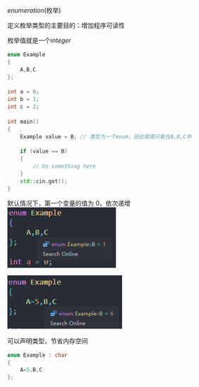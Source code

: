 _enumeration_(枚举)

定义枚举类型的主要目的：增加程序可读性

枚举值就是一个*integer*

```cpp
enum Example
{
	A,B,C
};

int a = 0;
int b = 1;
int c = 2;

int main()
{
	Example value = B; // 类型为一个enum，因此赋值只能在A,B,C中

	if (value == B)
	{
		// Do something here
	}
	std::cin.get();
}
```

默认情况下，第一个变量的值为 0，依次递增
![](./storage%20bag/Pasted%20image%2020230703095443.png)

![](./storage%20bag/Pasted%20image%2020230703095529.png)

可以声明类型，节省内存空间

```cpp
enum Example : char
{
	A=5,B,C
};
```

